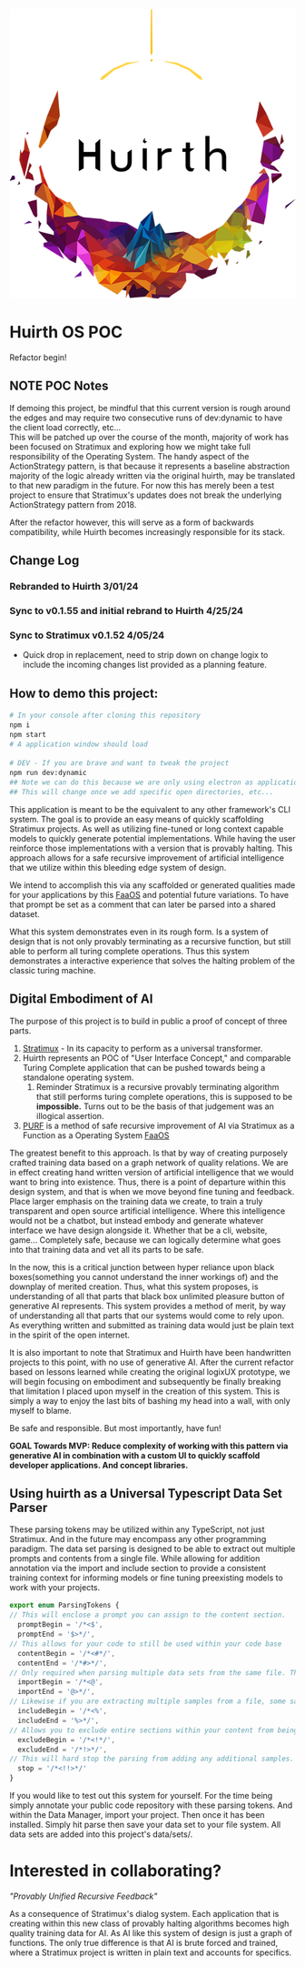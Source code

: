 ![Huirth](https://github.com/Phuire-Research/huirth/blob/main/Huirth.png?raw=true)
# Huirth OS POC
Refactor begin!

## **NOTE** POC Notes
If demoing this project, be mindful that this current version is rough around the edges and may require two consecutive runs of dev:dynamic to have the client load correctly, etc...  
This will be patched up over the course of the month, majority of work has been focused on Stratimux and exploring how we might take full responsibility of the Operating System. The handy aspect of the ActionStrategy pattern, is that because it represents a baseline abstraction majority of the logic already written via the original huirth, may be translated to that new paradigm in the future. For now this has merely been a test project to ensure that Stratimux's updates does not break the underlying ActionStrategy pattern from 2018.

After the refactor however, this will serve as a form of backwards compatibility, while Huirth becomes increasingly responsible for its stack.

## Change Log
### Rebranded to Huirth 3/01/24
### Sync to v0.1.55 and initial rebrand to Huirth 4/25/24 
### Sync to Stratimux v0.1.52 4/05/24
* Quick drop in replacement, need to strip down on change logix to include the incoming changes list provided as a planning feature.

## How to demo this project:
```bash
# In your console after cloning this repository
npm i
npm start
# A application window should load

# DEV - If you are brave and want to tweak the project
npm run dev:dynamic
## Note we can do this because we are only using electron as application bundler
## This will change once we add specific open directories, etc...
```
This application is meant to be the equivalent to any other framework's CLI system. The goal is to provide an easy means of quickly scaffolding Stratimux projects. As well as utilizing fine-tuned or long context capable models to quickly generate potential implementations. While having the user reinforce those implementations with a version that is provably halting. This approach allows for a safe recursive improvement of artificial intelligence that we utilize within this bleeding edge system of design.

We intend to accomplish this via any scaffolded or generated qualities made for your applications by this [FaaOS](https://dev.to/phuire/stratimux-is-a-function-as-operating-system-50ik) and potential future variations. To have that prompt be set as a comment that can later be parsed into a shared dataset.

What this system demonstrates even in its rough form. Is a system of design that is not only provably terminating as a recursive function, but still able to perform all turing complete operations. Thus this system demonstrates a interactive experience that solves the halting problem of the classic turing machine.

## Digital Embodiment of AI
The purpose of this project is to build in public a proof of concept of three parts. 
1. [Stratimux](https://github.com/Phuire-Research/Stratimux/) - In its capacity to perform as a universal transformer.
2. Huirth represents an POC of "User Interface Concept," and comparable Turing Complete application that can be pushed towards being a standalone operating system.
   1. Reminder Stratimux is a recursive provably terminating algorithm that still performs turing complete operations, this is supposed to be **impossible.** Turns out to be the basis of that judgement was an illogical assertion.
3. [PURF](https://github.com/Phuire-Research/Stratimux/) is a method of safe recursive improvement of AI via Stratimux as a Function as a Operating System [FaaOS](https://dev.to/phuire/stratimux-is-a-function-as-operating-system-50ik)

The greatest benefit to this approach. Is that by way of creating purposely crafted training data based on a graph network of quality relations. We are in effect creating hand written version of artificial intelligence that we would want to bring into existence. Thus, there is a point of departure within this design system, and that is when we move beyond fine tuning and feedback. Place larger emphasis on the training data we create, to train a truly transparent and open source artificial intelligence. Where this intelligence would not be a chatbot, but instead embody and generate whatever interface we have design alongside it. Whether that be a cli, website, game... Completely safe, because we can logically determine what goes into that training data and vet all its parts to be safe.

In the now, this is a critical junction between hyper reliance upon black boxes(something you cannot understand the inner workings of) and the downplay of merited creation. Thus, what this system proposes, is understanding of all that parts that black box unlimited pleasure button of generative AI represents. This system provides a method of merit, by way of understanding all that parts that our systems would come to rely upon. As everything written and submitted as training data would just be plain text in the spirit of the open internet.

It is also important to note that Stratimux and Huirth have been handwritten projects to this point, with no use of generative AI. After the current refactor based on lessons learned while creating the original logixUX prototype, we will begin focusing on embodiment and subsequently be finally breaking that limitation I placed upon myself in the creation of this system. This is simply a way to enjoy the last bits of bashing my head into a wall, with only myself to blame.

Be safe and responsible. But most importantly, have fun!

**GOAL Towards MVP: Reduce complexity of working with this pattern via generative AI in combination with a custom UI to quickly scaffold developer applications. And concept libraries.**

## Using huirth as a Universal Typescript Data Set Parser
These parsing tokens may be utilized within any TypeScript, not just Stratimux. And in the future may encompass any other programming paradigm. The data set parsing is designed to be able to extract out multiple prompts and contents from a single file. While allowing for addition annotation via the import and include section to provide a consistent training context for informing models or fine tuning preexisting models to work with your projects.
```typescript
export enum ParsingTokens {
// This will enclose a prompt you can assign to the content section.
  promptBegin = '/*<$',
  promptEnd = '$>*/',
// This allows for your code to still be used within your code base
  contentBegin = '/*<#*/',
  contentEnd = '/*#>*/',
// Only required when parsing multiple data sets from the same file. This allows you to group imports and content together without effecting code.
  importBegin = '/*<@',
  importEnd = '@>*/',
// Likewise if you are extracting multiple samples from a file, some samples may depend on each other, like a type or helper function being used across the file. This allows you to place that code into a commented section that will be grouped with the parsed sample.
  includeBegin = '/*<%',
  includeEnd = '%>*/',
// Allows you to exclude entire sections within your content from being added as a data set sample. While still operating within code.
  excludeBegin = '/*<!*/',
  excludeEnd = '/*!>*/',
// This will hard stop the parsing from adding any additional samples.
  stop = '/*<!!>*/'
}
```
If you would like to test out this system for yourself. For the time being simply annotate your public code repository with these parsing tokens. And within the Data Manager, import your project. Then once it has been installed. Simply hit parse then save your data set to your file system. All data sets are added into this project's data/sets/.

# Interested in collaborating?
*"Provably Unified Recursive Feedback"*

As a consequence of Stratimux's dialog system. Each application that is creating within this new class of provably halting algorithms becomes high quality training data for AI. As AI like this system of design is just a graph of functions. The only true difference is that AI is brute forced and trained, where a Stratimux project is written in plain text and accounts for specifics.